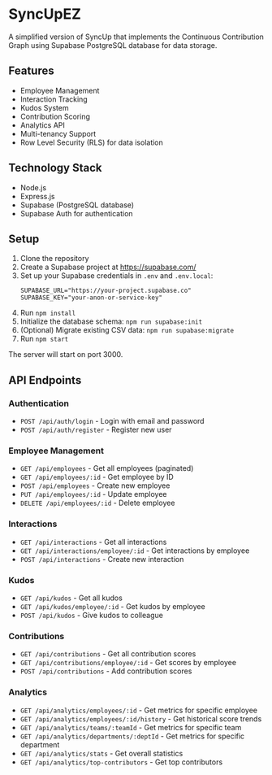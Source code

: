 # SyncUpEZ

A simplified version of SyncUp that implements the Continuous Contribution Graph using Supabase PostgreSQL database for data storage.

## Features

- Employee Management
- Interaction Tracking
- Kudos System
- Contribution Scoring
- Analytics API
- Multi-tenancy Support
- Row Level Security (RLS) for data isolation

## Technology Stack

- Node.js
- Express.js
- Supabase (PostgreSQL database)
- Supabase Auth for authentication

## Setup

1. Clone the repository
2. Create a Supabase project at https://supabase.com/
3. Set up your Supabase credentials in `.env` and `.env.local`:
   ```
   SUPABASE_URL="https://your-project.supabase.co"
   SUPABASE_KEY="your-anon-or-service-key"
   ```
4. Run `npm install`
5. Initialize the database schema: `npm run supabase:init`
6. (Optional) Migrate existing CSV data: `npm run supabase:migrate`
7. Run `npm start`

The server will start on port 3000.

## API Endpoints

### Authentication
- `POST /api/auth/login` - Login with email and password
- `POST /api/auth/register` - Register new user

### Employee Management
- `GET /api/employees` - Get all employees (paginated)
- `GET /api/employees/:id` - Get employee by ID
- `POST /api/employees` - Create new employee
- `PUT /api/employees/:id` - Update employee
- `DELETE /api/employees/:id` - Delete employee

### Interactions
- `GET /api/interactions` - Get all interactions
- `GET /api/interactions/employee/:id` - Get interactions by employee
- `POST /api/interactions` - Create new interaction

### Kudos
- `GET /api/kudos` - Get all kudos
- `GET /api/kudos/employee/:id` - Get kudos by employee
- `POST /api/kudos` - Give kudos to colleague

### Contributions
- `GET /api/contributions` - Get all contribution scores
- `GET /api/contributions/employee/:id` - Get scores by employee
- `POST /api/contributions` - Add contribution scores

### Analytics
- `GET /api/analytics/employees/:id` - Get metrics for specific employee
- `GET /api/analytics/employees/:id/history` - Get historical score trends
- `GET /api/analytics/teams/:teamId` - Get metrics for specific team
- `GET /api/analytics/departments/:deptId` - Get metrics for specific department
- `GET /api/analytics/stats` - Get overall statistics
- `GET /api/analytics/top-contributors` - Get top contributors